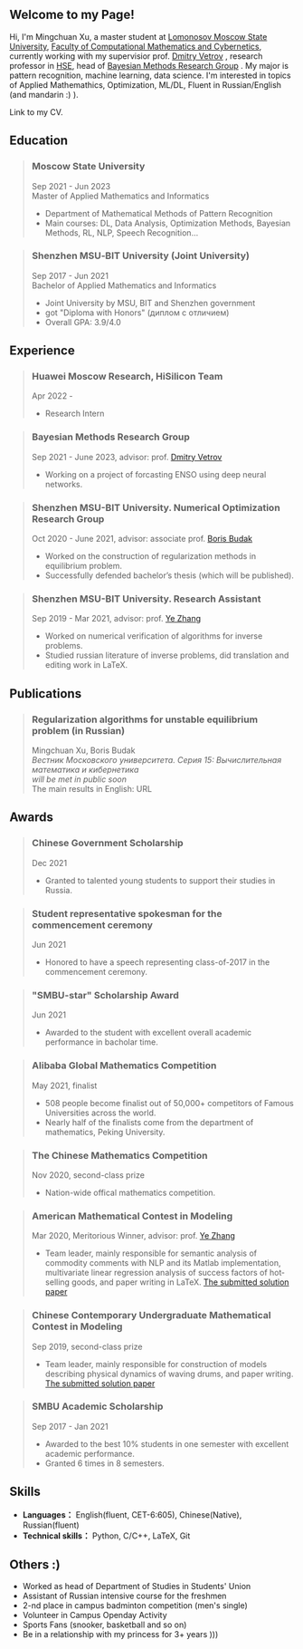 ## Welcome to my Page!  

Hi, I'm Mingchuan Xu, a master student at [Lomonosov Moscow State University](https://www.msu.ru/en/), [Faculty of Computational Mathematics and Cybernetics](https://cs.msu.ru/en), currently working with my supervisior prof. [Dmitry Vetrov](https://bayesgroup.ru/people/dmitry-vetrov/) , research professor in [HSE](https://www.hse.ru/en/), head of [Bayesian Methods Research Group](https://bayesgroup.ru/) . My major is pattern recognition, machine learning, data science. I'm interested in topics of Applied Mathemathics, Optimization, ML/DL, Fluent in Russian/English (and mandarin :) ).  

Link to my CV.

## Education  

> ### Moscow State University  
> Sep 2021 - Jun 2023  
> Master of Applied Mathematics and Informatics  
> - Department of Mathematical Methods of Pattern Recognition  
> - Main courses: DL, Data Analysis, Optimization Methods, Bayesian Methods, RL, NLP, Speech Recognition...

> ### Shenzhen MSU‐BIT University (Joint University)
> Sep 2017 - Jun 2021  
> Bachelor of Applied Mathematics and Informatics  
> - Joint University by MSU, BIT and Shenzhen government  
> - got "Diploma with Honors" (диплом с отличием)
> - Overall GPA: 3.9/4.0  

## Experience  

> ### Huawei Moscow Research, HiSilicon Team  
> Apr 2022 -  
> - Research Intern

> ### Bayesian Methods Research Group  
> Sep 2021 - June 2023, advisor: prof. [Dmitry Vetrov](https://bayesgroup.ru/people/dmitry-vetrov/)  
> - Working on a project of forcasting ENSO using deep neural networks.

> ### Shenzhen MSU-BIT University. Numerical Optimization Research Group 
> Oct 2020 - June 2021, advisor: associate prof. [Boris Budak](https://www.smbu.edu.cn/info/1342/4408.htm)  
> - Worked on the construction of regularization methods in equilibrium problem.
> - Successfully defended bachelor’s thesis (which will be published).  

> ### Shenzhen MSU-BIT University. Research Assistant
> Sep 2019 - Mar 2021, advisor: prof. [Ye Zhang](https://www.smbu.edu.cn/info/1084/2949.htm)
> - Worked on numerical verification of algorithms for inverse problems.  
> - Studied russian literature of inverse problems, did translation and editing work in LaTeX.  


## Publications

> ### Regularization algorithms for unstable equilibrium problem (in Russian)  
> Mingchuan Xu, Boris Budak  
> _Вестник Московского университета. Серия 15: Вычислительная математика и кибернетика_  
> _will be met in public soon_  
> The main results in English: URL

## Awards 

> ### Chinese Government Scholarship
> Dec 2021  
> - Granted to talented young students to support their studies in Russia.

> ### Student representative spokesman for the commencement ceremony
> Jun 2021
> - Honored to have a speech representing class-of-2017 in the commencement ceremony.  

> ### "SMBU-star" Scholarship Award
> Jun 2021  
> - Awarded to the student with excellent overall academic performance in bacholar time.   

> ### Alibaba Global Mathematics Competition  
> May 2021, finalist
> - 508 people become finalist out of 50,000+ competitors of Famous Universities across the world.  
> - Nearly half of the finalists come from the department of mathematics, Peking University.  

> ### The Chinese Mathematics Competition
> Nov 2020, second-class prize
> - Nation-wide offical mathematics competition.

> ### American Mathematical Contest in Modeling  
> Mar 2020, Meritorious Winner, advisor: prof. [Ye Zhang](https://www.smbu.edu.cn/info/1084/2949.htm)
> - Team leader, mainly responsible for semantic analysis of commodity comments with NLP and its Matlab implementation, multivariate linear regression analysis of success factors of hot‐selling goods, and paper writing in LaTeX. [The submitted solution paper](https://github.com/mmmiiinnnggg/2020-MCM-and-2019-CUMCM/blob/master/2020%20MCM/%E8%AE%BA%E6%96%87%20-%202003148.pdf)  

> ### Chinese Contemporary Undergraduate Mathematical Contest in Modeling  
> Sep 2019, second-class prize
> - Team leader, mainly responsible for construction of models describing physical dynamics of waving drums, and paper writing.  [The submitted solution paper](https://github.com/mmmiiinnnggg/2020-MCM-and-2019-CUMCM/blob/master/2019%20CUMCM/%E2%80%9C%E5%90%8C%E5%BF%83%E5%8D%8F%E5%8A%9B%E2%80%9D%E7%AD%96%E7%95%A5%E7%A0%94%E7%A9%B6.pdf)  

> ### SMBU Academic Scholarship
> Sep 2017 - Jan 2021  
> - Awarded to the best 10% students in one semester with excellent academic performance.  
> - Granted 6 times in 8 semesters.  

## Skills
* **Languages：** English(fluent, CET-6:605), Chinese(Native), Russian(fluent)  
* **Technical skills：** Python, C/C++, LaTeX, Git  

## Others :)
* Worked as head of Department of Studies in Students' Union  
* Assistant of Russian intensive course for the freshmen  
* 2-nd place in campus badminton competition (men's single)
* Volunteer in Campus Openday Activity
* Sports Fans (snooker, basketball and so on)
* Be in a relationship with my princess for 3+ years )))

